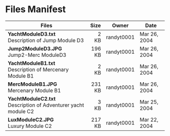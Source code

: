 # Files Manifest

<table>
  <thead>
    <tr>
      <th>Files</th>
      <th>Size</th>
      <th>Owner</th>
      <th>Date</th>
    </tr>
  </thead>
    <tr>
      <td><strong>YachtModuleD3.txt</strong><br />Description of Jump Module D3</td>
      <td width="10%" style="text-align: right;">2 KB</td>
      <td width="12%" style="text-align: right;">randyt0001</td>
      <td>Mar 26, 2004</td>
    </tr>
    <tr>
      <td><strong>Jump2ModuleD3.JPG</strong><br />Jump2-Merc ModuleD3</td>
      <td width="10%" style="text-align: right;">196 KB</td>
      <td width="12%" style="text-align: right;">randyt0001</td>
      <td>Mar 26, 2004</td>
    </tr>
    <tr>
      <td><strong>YachtModuleB1.txt</strong><br />Description of Mercenary Module B1</td>
      <td width="10%" style="text-align: right;">2 KB</td>
      <td width="12%" style="text-align: right;">randyt0001</td>
      <td>Mar 26, 2004</td>
    </tr>
    <tr>
      <td><strong>MercModuleB1.JPG</strong><br />Mercenary Module B1</td>
      <td width="10%" style="text-align: right;">231 KB</td>
      <td width="12%" style="text-align: right;">randyt0001</td>
      <td>Mar 26, 2004</td>
    </tr>
    <tr>
      <td><strong>YachtModuleC2.txt</strong><br />Description of Adventurer yacht module C2</td>
      <td width="10%" style="text-align: right;">3 KB</td>
      <td width="12%" style="text-align: right;">randyt0001</td>
      <td>Mar 25, 2004</td>
    </tr>
    <tr>
      <td><strong>LuxModuleC2.JPG</strong><br />Luxury Module C2</td>
      <td width="10%" style="text-align: right;">217 KB</td>
      <td width="12%" style="text-align: right;">randyt0001</td>
      <td>Mar 22, 2004</td>
    </tr>
  <tbody>
  </tbody>
</table>
